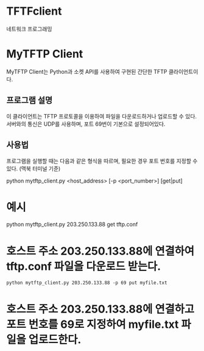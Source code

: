 # TFTFclient
네트워크 프로그래밍 

# MyTFTP Client
MyTFTP Client는 Python과 소켓 API를 사용하여 구현된 간단한 TFTP 클라이언트이다.

## 프로그램 설명
이 클라이언트는 TFTP 프로토콜을 이용하여 파일을 다운로드하거나 업로드할 수 있다. 서버와의 통신은 UDP를 사용하며, 포트 69번이 기본으로 설정되어있다.

## 사용법
프로그램을 실행할 때는 다음과 같은 형식을 따르며, 필요한 경우 포트 번호를 지정할 수 있다. (맥북 터미널 기준)

python mytftp_client.py <host_address> [-p <port_number>] [get|put] <filename>
  # 예시
  python mytftp_client.py 203.250.133.88 get tftp.conf
  # 호스트 주소 203.250.133.88에 연결하여 tftp.conf 파일을 다운로드 받는다.
    python mytftp_client.py 203.250.133.88 -p 69 put myfile.txt
  # 호스트 주소 203.250.133.88에 연결하고 포트 번호를 69로 지정하여 myfile.txt 파일을 업로드한다.
    


